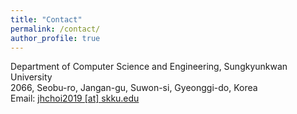 ```yaml
---
title: "Contact"
permalink: /contact/
author_profile: true
---
```


<p>
Department of Computer Science and Engineering, Sungkyunkwan University<br>
2066, Seobu-ro, Jangan-gu, Suwon-si, Gyeonggi-do, Korea<br>
Email: <a href=mailto:jhchoi2019@skku.edu>jhchoi2019 [at] skku.edu</a>
</p>
